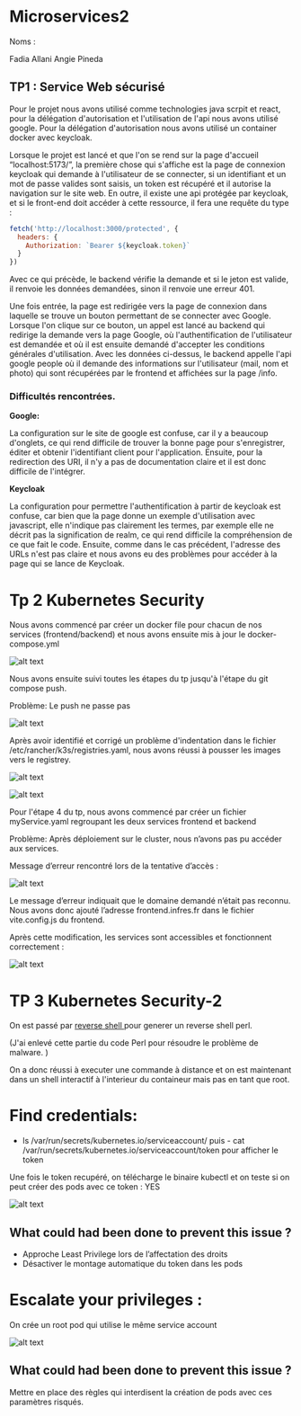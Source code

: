 # Microservices2

Noms :

Fadia Allani
Angie Pineda

## TP1 : Service Web sécurisé

Pour le projet nous avons utilisé comme technologies java scrpit et react, pour la délégation d'autorisation et l'utilisation de l'api nous avons utilisé google. Pour la délégation d'autorisation nous avons utilisé un container docker avec keycloak.

Lorsque le projet est lancé et que l'on se rend sur la page d'accueil “localhost:5173/”, la première chose qui s'affiche est la page de connexion keycloak qui demande à l'utilisateur de se connecter, si un identifiant et un mot de passe valides sont saisis, un token est récupéré et il autorise la navigation sur le site web. En outre, il existe une api protégée par keycloak, et si le front-end doit accéder à cette ressource, il fera une requête du type :

```js
fetch('http://localhost:3000/protected', {
  headers: {
    Authorization: `Bearer ${keycloak.token}`
  }
})
```

Avec ce qui précède, le backend vérifie la demande et si le jeton est valide, il renvoie les données demandées, sinon il renvoie une erreur 401.

Une fois entrée, la page est redirigée vers la page de connexion dans laquelle se trouve un bouton permettant de se connecter avec Google. Lorsque l'on clique sur ce bouton, un appel est lancé au backend qui redirige la demande vers la page Google, où l'authentification de l'utilisateur est demandée et où il est ensuite demandé d'accepter les conditions générales d'utilisation. Avec les données ci-dessus, le backend appelle l'api google people où il demande des informations sur l'utilisateur (mail, nom et photo) qui sont récupérées par le frontend et affichées sur la page /info.


### Difficultés rencontrées.

**Google:** 

La configuration sur le site de google est confuse, car il y a beaucoup d'onglets, ce qui rend difficile de trouver la bonne page pour s'enregistrer, éditer et obtenir l'identifiant client pour l'application. Ensuite, pour la redirection des URI, il n'y a pas de documentation claire et il est donc difficile de l'intégrer. 

**Keycloak**

La configuration pour permettre l'authentification à partir de keycloak est confuse, car bien que la page donne un exemple d'utilisation avec javascript, elle n'indique pas clairement les termes, par exemple elle ne décrit pas la signification de realm, ce qui rend difficile la compréhension de ce que fait le code. Ensuite, comme dans le cas précédent, l'adresse des URLs n'est pas claire et nous avons eu des problèmes pour accéder à la page qui se lance de Keycloak. 

# Tp 2 Kubernetes Security

Nous avons commencé par créer un docker file pour chacun de nos services (frontend/backend) et nous avons ensuite mis à jour le docker-compose.yml 

![alt text](Screens/docker_compose.png)

Nous avons ensuite suivi toutes les étapes du tp jusqu'à l'étape du git compose push. 

Problème: Le push ne passe pas 

![alt text](Screens/Error-push.png)

Après avoir identifié et corrigé un problème d'indentation dans le fichier /etc/rancher/k3s/registries.yaml, nous avons réussi à pousser les images vers le registrey.

![alt text](Screens/frontend.png)

![alt text](Screens/backend.png)

Pour l'étape 4 du tp, nous avons commencé par créer un fichier myService.yaml regroupant les deux services frontend et backend

Problème: Après déploiement sur le cluster, nous n’avons pas pu accéder aux services. 

Message d’erreur rencontré lors de la tentative d’accès :

![alt text](Screens/Error.png)

Le message d’erreur indiquait que le domaine demandé n’était pas reconnu. Nous avons donc ajouté l’adresse frontend.infres.fr dans le fichier vite.config.js du frontend.

Après cette modification, les services sont accessibles et fonctionnent correctement : 

![alt text](Screens/ServiceOK.png)




















# TP 3 Kubernetes Security-2

On est passé par [reverse shell ](https://www.revshells.com/) pour generer un  reverse shell perl.

(J'ai enlevé cette partie du code Perl pour résoudre le problème de malware. )


On a donc réussi à executer une commande à distance et on est maintenant dans un shell interactif à l'interieur du containeur mais pas en tant que root.        

# Find credentials: 
- ls /var/run/secrets/kubernetes.io/serviceaccount/
puis - cat /var/run/secrets/kubernetes.io/serviceaccount/token
pour afficher le token 


Une fois le token recupéré, on télécharge le binaire kubectl et on teste si on peut créer des pods avec ce token : YES 

![alt text](image.png)

## What could had been done to prevent this issue ?
- Approche Least Privilege lors de l’affectation des droits
- Désactiver le montage automatique du token dans les pods

# Escalate your privileges :

On crée un root pod qui utilise le même service account 

![alt text](root-pod.png)

## What could had been done to prevent this issue ?
Mettre en place des règles qui interdisent la création de pods avec ces paramètres risqués.

